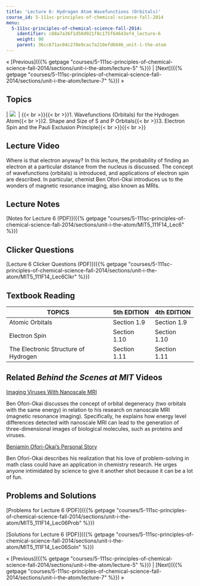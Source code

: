 ```yaml
---
title: 'Lecture 6: Hydrogen Atom Wavefunctions (Orbitals)'
course_id: 5-111sc-principles-of-chemical-science-fall-2014
menu:
  5-111sc-principles-of-chemical-science-fall-2014:
    identifier: c88a7a36f1d50d921f8c175f64643ef4_lecture-6
    weight: 90
    parent: 36cc671ac04c270e9cac7a210efd6846_unit-i-the-atom
---
```

« [Previous]({{% getpage "courses/5-111sc-principles-of-chemical-science-fall-2014/sections/unit-i-the-atom/lecture-5" %}}) | [Next]({{% getpage "courses/5-111sc-principles-of-chemical-science-fall-2014/sections/unit-i-the-atom/lecture-7" %}}) »

Topics
------

| ![](https://open-learning-course-data.s3.amazonaws.com/5-111sc-principles-of-chemical-science-fall-2014/c34c8fe74e0fb8e9ce9f3776157b8c52_Lecture_6.jpg)  | {{< br >}}{{< br >}}1.  Wavefunctions (Orbitals) for the Hydrogen Atom{{< br >}}2.  Shape and Size of S and P Orbitals{{< br >}}3.  Electron Spin and the Pauli Exclusion Principle{{< br >}}{{< br >}} 

Lecture Video
-------------

Where is that electron anyway? In this lecture, the probability of finding an electron at a particular distance from the nucleus is discussed. The concept of wavefunctions (orbitals) is introduced, and applications of electron spin are described. In particular, chemist Ben Ofori-Okai introduces us to the wonders of magnetic resonance imaging, also known as MRIs.

Lecture Notes
-------------

[Notes for Lecture 6 (PDF)]({{% getpage "courses/5-111sc-principles-of-chemical-science-fall-2014/sections/unit-i-the-atom/MIT5_111F14_Lec6" %}})

Clicker Questions
-----------------

[Lecture 6 Clicker Questions (PDF)]({{% getpage "courses/5-111sc-principles-of-chemical-science-fall-2014/sections/unit-i-the-atom/MIT5_111F14_Lec6Clkr" %}})

Textbook Reading
----------------

| TOPICS | 5th EDITION | 4th EDITION |
| --- | --- | --- |
| Atomic Orbitals | Section 1.9 | Section 1.9 |
| Electron Spin | Section 1.10 | Section 1.10 |
| The Electronic Structure of Hydrogen | Section 1.11 | Section 1.11 

Related _Behind the Scenes at MIT_ Videos
-----------------------------------------

[Imaging Viruses With Nanoscale MRI](http://techtv.mit.edu/videos/24164-imaging-viruses-with-nanoscale-mri)

Ben Ofori-Okai discusses the concept of orbital degeneracy (two orbitals with the same energy) in relation to his research on nanoscale MRI (magnetic resonance imaging). Specifically, he explains how energy level differences detected with nanoscale MRI can lead to the generation of three-dimensional images of biological molecules, such as proteins and viruses.

[Benjamin Ofori-Okai’s Personal Story](http://techtv.mit.edu/videos/24163-benjamin-ofori-okai-s-personal-story)

Ben Ofori-Okai describes his realization that his love of problem-solving in math class could have an application in chemistry research. He urges anyone intimidated by science to give it another shot because it can be a lot of fun.

Problems and Solutions
----------------------

[Problems for Lecture 6 (PDF)]({{% getpage "courses/5-111sc-principles-of-chemical-science-fall-2014/sections/unit-i-the-atom/MIT5_111F14_Lec06Prob" %}})

[Solutions for Lecture 6 (PDF)]({{% getpage "courses/5-111sc-principles-of-chemical-science-fall-2014/sections/unit-i-the-atom/MIT5_111F14_Lec06Soln" %}})

« [Previous]({{% getpage "courses/5-111sc-principles-of-chemical-science-fall-2014/sections/unit-i-the-atom/lecture-5" %}}) | [Next]({{% getpage "courses/5-111sc-principles-of-chemical-science-fall-2014/sections/unit-i-the-atom/lecture-7" %}}) »